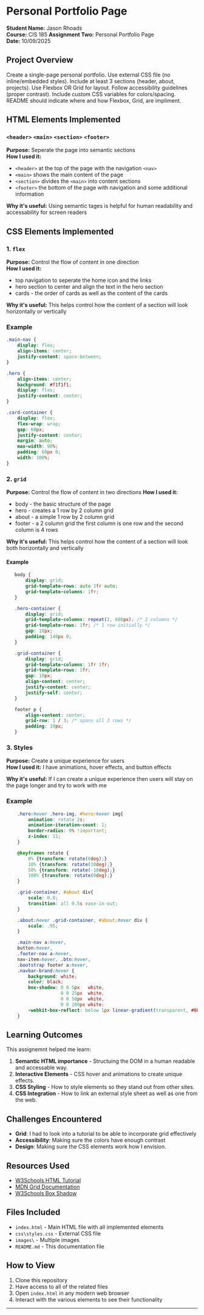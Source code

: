 # Personal Portfolio Page

**Student Name:** Jason Rhoads  
**Course:** CIS 185 
**Assignment Two:** Personal Portfolio Page  
**Date:** 10/09/2025

## Project Overview
Create a single-page personal portfolio.
Use external CSS file (no inline/embedded styles).
Include at least 3 sections (header, about, projects).
Use Flexbox OR Grid for layout.
Follow accessibility guidelines (proper contrast).
Include custom CSS variables for colors/spacing.
README should indicate where and how Flexbox, Grid, are impliment.

## HTML Elements Implemented
### `<header>` `<main>` `<section>` `<footer>`
**Purpose:** Seperate the page into semantic sections  
**How I used it:** 
 - `<header>` at the top of the page with the navigation `<nav>` 
 - `<main>` shows the main content of the page
 - `<section>` divides the `<main>` into content sections
 - `<footer>` the bottom of the page with navigation and some additional information

**Why it's useful:** Using semantic tages is helpful for human readability and accessability for screen readers 

## CSS Elements Implemented
### 1. `flex` 
**Purpose:** Control the flow of content in one direction  
**How I used it:** 
 - top navigation to seperate the home icon and the links 
 - hero section to center and align the text in the hero section
 - cards - the order of cards as well as the content of the cards 

**Why it's useful:** This helps control how the content of a section will look horizontally or vertically


### Example
```css
.main-nav {
    display: flex;
    align-items: center;
    justify-content: space-between;
}

.hero {
    align-items: center;
    background: #f1f1f1;
    display: flex;
    justify-content: center;
}

.card-container {
    display: flex;
    flex-wrap: wrap;
    gap: 60px;
    justify-content: center;
    margin: auto;
    max-width: 90%;
    padding: 60px 0;
    width: 100%;
}
```

### 2. `grid` 
**Purpose:** Control the flow of content in two directions
**How I used it:** 
 - body - the basic structure of the page
 - hero - creates a 1 row by 2 column grid
 - about - a simple 1 row by 2 column grid
 - footer - a 2 column grid the first column is one row and the second column is 4 rows
 
**Why it's useful:** This helps control how the content of a section will look both horizontally and vertically 

 #### Example
 ```css
    body {
        display: grid;
        grid-template-rows: auto 1fr auto; 
        grid-template-columns: 1fr;  
    }

    .hero-container {
        display: grid;
        grid-template-columns: repeat(2, 600px); /* 2 columns */
        grid-template-rows: 1fr; /* 1 row initially */
        gap: 10px;
        padding: 140px 0;
    }

    .grid-container {
        display: grid;
        grid-template-columns: 1fr 1fr;
        grid-template-rows: 1fr;
        gap: 10px;
        align-content: center;
        justify-content: center;
        justify-self: center;
    }

    footer p {
        align-content: center;
        grid-row: 1 / 3; /* spans all 3 rows */
        padding: 10px;
    }
 ```

 ### 3. Styles
**Purpose:** Create a unique experience for users  
**How I used it:** I have animations, hover effects, and button effects

**Why it's useful:** If I can create a unique experience then users will stay on the page longer and try to work with me


### Example
```css
    .hero:hover .hero-img, #hero:hover img{
        animation: rotate 2s;
        animation-iteration-count: 1;
        border-radius: 0% !important;
        z-index: 11;
    }

    @keyframes rotate {
        0% {transform: rotate(0deg);}
        10% {transform: rotate(10deg);}
        50% {transform: rotate(-10deg);}
        100% {transform: rotate(0deg);}
    }

    .grid-container, #about div{
        scale: 0.8;
        transition: all 0.5s ease-in-out;
    }

    .about:hover .grid-container, #about:hover div {
        scale: .95;
    }

    .main-nav a:hover, 
    button:hover, 
    .footer-nav a:hover, 
    nav-item:hover, .btn:hover, 
    .bootstrap footer a:hover,
    .navbar-brand:hover {
        background: white;
        color: black;
        box-shadow: 0 0 5px   white,
                    0 0 25px  white,
                    0 0 50px  white,
                    0 0 200px white;
        -webkit-box-reflect: below 1px linear-gradient(transparent, #0005);
    }
```

## Learning Outcomes

This assignemnt helped me learn:

1. **Semantic HTML importance** - Structuing the DOM in a human readable and accessable way.
2. **Interactive Elements** - CSS hover and animations to create unique effects.
3. **CSS Styling** - How to style elements so they stand out from other sites.
4. **CSS Integration** - How to link an external style sheet as well as one from the web.

## Challenges Encountered

- **Grid**: I had to look into a tutorial to be able to incorporate grid effectively
- **Accessibility**: Making sure the colors have enough contrast
- **Design**: Making sure the CSS elements work how I envision. 

## Resources Used

- [W3Schools HTML Tutorial](https://www.w3schools.com/html/default.asp)
- [MDN Grid Documentation](https://developer.mozilla.org/en-US/docs/Web/CSS/grid)
- [W3Schools Box Shadow](https://www.w3schools.com/cssref/css3_pr_box-shadow.php)

## Files Included

- `index.html` - Main HTML file with all implemented elements
- `css\styles.css` - External CSS file
- `images\` - Multiple images
- `README.md` - This documentation file

## How to View

1. Clone this repository
2. Have access to all of the related files
3. Open `index.html` in any modern web browser
4. Interact with the various elements to see their functionality

---